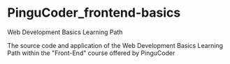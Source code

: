 # PinguCoder_frontend-basics
Web Development Basics Learning Path

The source code and application of the Web Development Basics Learning Path within the "Front-End" course offered by PinguCoder
